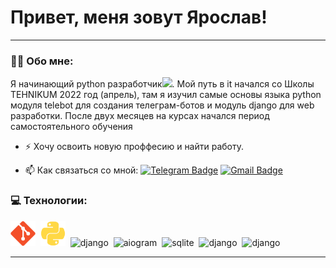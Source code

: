 
# Привет, меня зовут Ярослав!

---

### :man_technologist: Обо мне:

Я начинающий python разработчик<img src="https://i.gifer.com/5TMy.gif" width="20px">. Мой путь в it начался со Школы TEHNIKUM 2022 год (апрель), там я изучил самые основы языка python модуля telebot для создания телеграм-ботов и модуль django для web разработки. После двух месяцев на курсах начался период самостоятельного обучения

- :zap: Хочу освоить новую проффесию и найти работу.

- :mailbox: Как связаться со мной: [![Telegram Badge](https://img.shields.io/badge/-yaroslav_540-blue?style=flat&logo=Telegram&logoColor=white)](https://t.me/yaroslav_540) [![Gmail Badge](https://img.shields.io/badge/-Gmail-red?style=flat&logo=Gmail&logoColor=white)](mailto:yaroslav.orlov1995@gmail.com)


### 💻 Технологии:

<div>
  <img src="https://github.com/devicons/devicon/blob/master/icons/git/git-original.svg" title="git" alt="git" width="40" height="40"/>&nbsp
  <img src="https://github.com/devicons/devicon/blob/master/icons/python/python-plain.svg" title="python" alt="python" width="40" height="40"/>&nbsp
  <img src="https://github.com/devicons/devicon/tree/master/icons/django" title="django" alt="django" width="40" height="40"/>&nbsp
  <img src="https://docs.aiogram.dev/en/latest/_static/logo.png"  title="aiogram" alt="aiogram" width="40" height="40"/>&nbsp
  <img src="https://github.com/devicons/devicon/tree/master/icons/sqlite" width="20px" height="20px" title="sqlite" alt="sqlite"/>&nbsp
  <img src="https://github.com/devicons/devicon/tree/master/icons/postgresql" width="20px" height="20px" title="django" alt="django"/>&nbsp
  <img src="https://github.com/devicons/devicon/tree/master/icons/docker" width="20px" height="20px" title="django" alt="django"/>&nbsp


</div>

---
